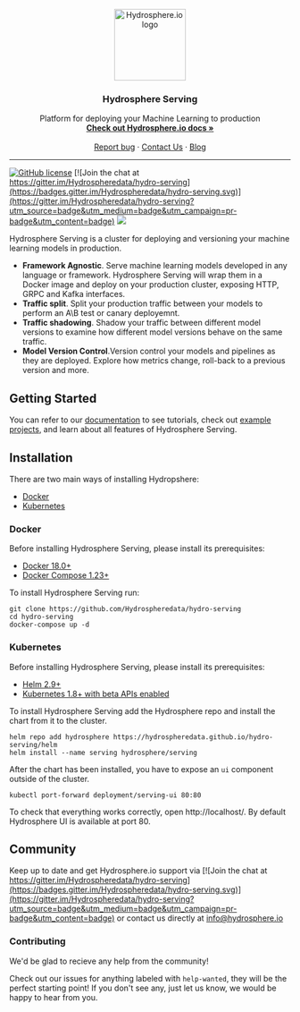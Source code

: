 <p align="center">
  <a href="https://hydrosphere.io/">
    <img src="https://hydrosphere.io/serving-docs/dev/images/navbar_brand.svg" alt="Hydrosphere.io logo" width="128" height="128">
  </a>
</p>

<h3 align="center">Hydrosphere Serving</h3>

<p align="center">
Platform for deploying your Machine Learning to production
  <br>
  <a href="https://hydrosphere.io/serving-docs/latest/index.html"><strong>Check out Hydrosphere.io docs »</strong></a>
  <br>
  <br>
  <a href="https://github.com/Hydrospheredata/hydro-serving/issues/new">Report bug</a>
  ·
  <a href="https://hydrosphere.io/contact/">Contact Us</a>
  ·
  <a href="https://hydrosphere.io/blog/">Blog</a>
</p>

---
[![GitHub license](https://img.shields.io/badge/license-apache-blue.svg)](https://github.com/Hydrospheredata/hydro-serving/blob/update-readme/LICENSE)
[![Join the chat at https://gitter.im/Hydrospheredata/hydro-serving](https://badges.gitter.im/Hydrospheredata/hydro-serving.svg)](https://gitter.im/Hydrospheredata/hydro-serving?utm_source=badge&utm_medium=badge&utm_campaign=pr-badge&utm_content=badge)
[![](https://img.shields.io/badge/documentation-latest-af1a97.svg)](https://hydrosphere.io/serving-docs/) 

Hydrosphere Serving is a cluster for deploying and versioning  your machine learning models in production.

- **Framework Agnostic**. Serve machine learning models developed in any language or framework. Hydrosphere Serving will wrap them in a Docker image and deploy on your production cluster, exposing HTTP, GRPC and Kafka interfaces.
- **Traffic split**. Split your production traffic between your models to perform an A\B test or canary deployemnt. 
- **Traffic shadowing**. Shadow your traffic between different model versions to examine how different model versions behave on the same traffic.
- **Model Version Control**.Version control your models and pipelines as they are deployed. Explore how metrics change, roll-back to a previous version and more.


## Getting Started

You can refer to our [documentation](https://hydrosphere.io/serving-docs/latest/index.html) to see tutorials, check out [example projects]([https://github.com/Hydrospheredata/hydro-serving-example](https://github.com/Hydrospheredata/hydro-serving-example)), and learn about all features of Hydrosphere Serving.

## Installation

There are two main ways of installing Hydropshere:
* [Docker](https://hydrosphere.io/serving-docs/latest/install/docker.html)
* [Kubernetes](https://hydrosphere.io/serving-docs/latest/install/kubernetes.html) 


### Docker
Before installing Hydrosphere Serving, please install its prerequisites: 
* [Docker 18.0+](https://docs.docker.com/install/)
* [Docker Compose 1.23+](https://docs.docker.com/compose/install/#install-compose)


To install Hydrosphere Serving run:

```shell
git clone https://github.com/Hydrospheredata/hydro-serving
cd hydro-serving
docker-compose up -d
```

### Kubernetes
Before installing Hydrosphere Serving, please install its prerequisites: 
* [Helm 2.9+](https://docs.helm.sh/using_helm/#install-helm)
* [Kubernetes 1.8+ with beta APIs enabled](https://kubernetes.io/docs/setup/)


To install Hydrosphere Serving add the Hydrosphere repo and install the chart from it to the cluster.

```shell
helm repo add hydrosphere https://hydrospheredata.github.io/hydro-serving/helm 
helm install --name serving hydrosphere/serving
```

After the chart has been installed, you have to expose an `ui` component outside of the cluster.

```
kubectl port-forward deployment/serving-ui 80:80
```

To check that everything works correctly, open http://localhost/. By default Hydrosphere UI is available at port 80.


## Community
Keep up to date and get Hydrosphere.io support via [![Join the chat at https://gitter.im/Hydrospheredata/hydro-serving](https://badges.gitter.im/Hydrospheredata/hydro-serving.svg)](https://gitter.im/Hydrospheredata/hydro-serving?utm_source=badge&utm_medium=badge&utm_campaign=pr-badge&utm_content=badge) or contact us directly at [info@hydrosphere.io](mailto:info@hydrosphere.io)

### Contributing

We'd be glad to recieve any help from the community!

Check out our issues for anything labeled with `help-wanted`, they will be the perfect starting point! If you don't see any, just let us know, we would be happy to hear from you.
